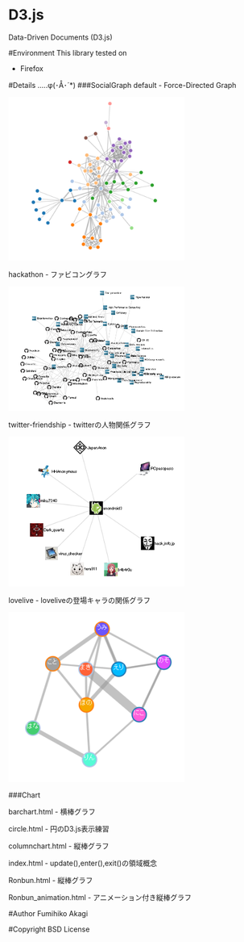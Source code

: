 # D3.js
Data-Driven Documents (D3.js)

#Environment
This library tested on

- Firefox

#Details .....φ(･Å･´*)
###SocialGraph
default - Force-Directed Graph

<img src="./Raw/images/default.png" width="350" alt="default">

hackathon - ファビコングラフ

<img src="./Raw/images/haccason.png" width="350" alt="haccason">

twitter-friendship - twitterの人物関係グラフ

<img src="./Raw/images/twitter-friendship.png" width="350" alt="twitter-friendship">

lovelive - loveliveの登場キャラの関係グラフ

<img src="./Raw/images/lovelive.png" width="350" alt="lovelive">

###Chart

barchart.html - 横棒グラフ

circle.html - 円のD3.js表示練習

columnchart.html - 縦棒グラフ

index.html - update(),enter(),exit()の領域概念

Ronbun.html - 縦棒グラフ

Ronbun_animation.html - アニメーション付き縦棒グラフ

#Author
Fumihiko Akagi

#Copyright
BSD License
